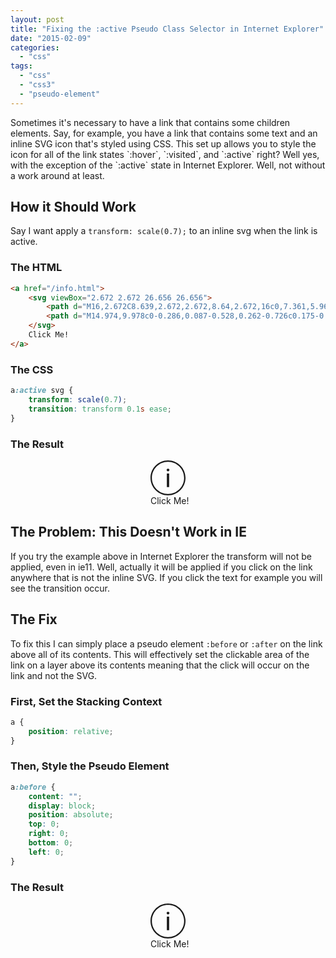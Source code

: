 ```yaml
---
layout: post
title: "Fixing the :active Pseudo Class Selector in Internet Explorer"
date: "2015-02-09"
categories: 
  - "css"
tags: 
  - "css"
  - "css3"
  - "pseudo-element"
---
```


<p class="intro"><span class="dropcap">S</span>ometimes it's necessary to have a link that contains some children elements. Say, for example, you have a link that contains some text and an inline SVG icon that's styled using CSS. This set up allows you to style the icon for all of the link states `:hover`, `:visited`, and `:active` right? Well yes, with the exception of the `:active` state in Internet Explorer. Well, not without a work around at least.</p>

<style>
.demoBox svg {fill: currentColor; height: 4em; width: 4em;}.demoBox a {display: inline-block; width: 4em;}.demoBox a:active {background: transparent !important;}.demoBox a:active span {color: pink !important}
.demoBox span {
    white-space: nowrap;
}
</style>

## How it Should Work

Say I want apply a `transform: scale(0.7);` to an inline svg when the link is active.

### The HTML

```html
<a href="/info.html">
    <svg viewBox="2.672 2.672 26.656 26.656">
        <path d="M16,2.672C8.639,2.672,2.672,8.64,2.672,16c0,7.361,5.968,13.328,13.328,13.328c7.359,0,13.328-5.967,13.328-13.328 C29.328,8.639,23.359,2.672,16,2.672z M16,28.262C9.239,28.262,3.738,22.761,3.738,16S9.238,3.738,16,3.738 c6.762,0,12.262,5.501,12.262,12.262S22.762,28.262,16,28.262z"/>
        <path d="M14.974,9.978c0-0.286,0.087-0.528,0.262-0.726c0.175-0.196,0.435-0.295,0.778-0.295c0.344,0,0.604,0.099,0.784,0.295 c0.178,0.197,0.266,0.439,0.266,0.726s-0.088,0.525-0.266,0.716c-0.18,0.191-0.439,0.286-0.784,0.286 c-0.343,0-0.603-0.095-0.778-0.286C15.062,10.503,14.974,10.264,14.974,9.978z M16.884,23.043h-1.767V12.717h1.767V23.043z"/>
    </svg>
    Click Me!
</a>
```

### The CSS

```css
a:active svg {
    transform: scale(0.7);
    transition: transform 0.1s ease;
}
```

<style>
.svgTransform__example-01 a:active svg {transform: scale(0.7); transition: transform 0.1s ease;}
</style>

### The Result

<div class="demoBox svgTransform__example-01" style="text-align: center;">
    <a>
        <svg viewBox="2.672 2.672 26.656 26.656">
            <path d="M16,2.672C8.639,2.672,2.672,8.64,2.672,16c0,7.361,5.968,13.328,13.328,13.328c7.359,0,13.328-5.967,13.328-13.328 C29.328,8.639,23.359,2.672,16,2.672z M16,28.262C9.239,28.262,3.738,22.761,3.738,16S9.238,3.738,16,3.738 c6.762,0,12.262,5.501,12.262,12.262S22.762,28.262,16,28.262z"/>
            <path d="M14.974,9.978c0-0.286,0.087-0.528,0.262-0.726c0.175-0.196,0.435-0.295,0.778-0.295c0.344,0,0.604,0.099,0.784,0.295 c0.178,0.197,0.266,0.439,0.266,0.726s-0.088,0.525-0.266,0.716c-0.18,0.191-0.439,0.286-0.784,0.286 c-0.343,0-0.603-0.095-0.778-0.286C15.062,10.503,14.974,10.264,14.974,9.978z M16.884,23.043h-1.767V12.717h1.767V23.043z"/>
        </svg>
        <span>Click Me!</span>
    </a>
</div>

## The Problem: This Doesn't Work in IE

If you try the example above in Internet Explorer the transform will not be applied, even in ie11. Well, actually it will be applied if you click on the link anywhere that is not the inline SVG. If you click the text for example you will see the transition occur.

## The Fix

To fix this I can simply place a pseudo element `:before` or `:after` on the link above all of its contents. This will effectively set the clickable area of the link on a layer above its contents meaning that the click will occur on the link and not the SVG.

### First, Set the Stacking Context

```css
a {
    position: relative;
}
```

### Then, Style the Pseudo Element

```css
a:before {
    content: "";
    display: block;
    position: absolute;
    top: 0;
    right: 0;
    bottom: 0;
    left: 0;
}
```

### The Result

<style>
.svgTransform__example-02 a {position: relative;}.svgTransform__example-02 a:before {content: ""; display: block; position: absolute; top: 0; right: 0; bottom: 0; left: 0;}.svgTransform__example-02 a:active svg {transform: scale(0.7); transition: transform 0.1s ease;}
</style>

<div class="demoBox svgTransform__example-02" style="text-align: center;">
    <a>
        <svg viewBox="2.672 2.672 26.656 26.656">
            <path d="M16,2.672C8.639,2.672,2.672,8.64,2.672,16c0,7.361,5.968,13.328,13.328,13.328c7.359,0,13.328-5.967,13.328-13.328 C29.328,8.639,23.359,2.672,16,2.672z M16,28.262C9.239,28.262,3.738,22.761,3.738,16S9.238,3.738,16,3.738 c6.762,0,12.262,5.501,12.262,12.262S22.762,28.262,16,28.262z"/>
            <path d="M14.974,9.978c0-0.286,0.087-0.528,0.262-0.726c0.175-0.196,0.435-0.295,0.778-0.295c0.344,0,0.604,0.099,0.784,0.295 c0.178,0.197,0.266,0.439,0.266,0.726s-0.088,0.525-0.266,0.716c-0.18,0.191-0.439,0.286-0.784,0.286 c-0.343,0-0.603-0.095-0.778-0.286C15.062,10.503,14.974,10.264,14.974,9.978z M16.884,23.043h-1.767V12.717h1.767V23.043z"/>
        </svg>
        <span>Click Me!</span>
    </a>
</div>
